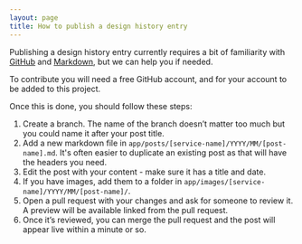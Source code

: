 ```yaml
---
layout: page
title: How to publish a design history entry
---
```


Publishing a design history entry currently requires a bit of familiarity with [GitHub](https://github.com) and [Markdown](https://www.markdownguide.org), but we can help you if needed.

To contribute you will need a free GitHub account, and for your account to be added to this project.

Once this is done, you should follow these steps:

1. Create a branch. The name of the branch doesn’t matter too much but you could name it after your post title.
2. Add a new markdown file in `app/posts/[service-name]/YYYY/MM/[post-name].md`. It's often easier to duplicate an existing post as that will have the headers you need.
3. Edit the post with your content - make sure it has a title and date.
4. If you have images, add them to a folder in `app/images/[service-name]/YYYY/MM/[post-name]/`.
5. Open a pull request with your changes and ask for someone to review it. A preview will be available linked from the pull request.
6. Once it’s reviewed, you can merge the pull request and the post will appear live within a minute or so.
